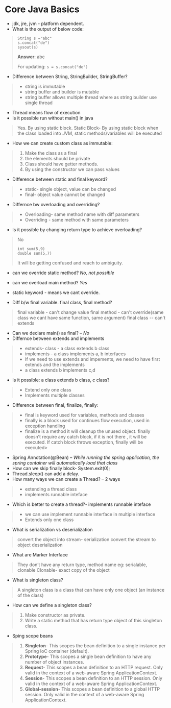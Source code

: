 # Core Java Basics

* jdk, jre, jvm - platform dependent.
* What is the output of below code:

> ```
> String s ="abc"
> s.concat("de")
> sysout(s)
> ```
> 
> **Answer**: abc
> 
> For updating: ```s = s.concat("de") ```

* Difference between String, StringBuilder, StringBuffer?

> * string is immutable
> * string buffer and builder is mutable
> * string buffer allows multiple thread where as string builder use single thread

* Thread means flow of execution
* Is it possible run without main() in java

> Yes.  By using static block.
> Static Block- By using static block when the class loaded into JVM, static methods/variables will be executed

* How we can create custom class as immutable:

> 1. Make the class as a final
> 2. the elements should be private
> 3. Class should have getter methods.
> 4. By using the constructor we can pass values

* Difference between static and final keyword?

> * static- single object, value can be changed
> * final- object value cannot be changed

* Differnce bw overloading and overriding?

> * Overloading- same method name with diff parameters
> * Overriding - same method with same parameters

* Is it possible by changing return type to achieve overloading?

> No
> 
> ```
> int sum(5,9)
> double sum(5,7)
> ```
> 
> It will be getting confused and reach to ambiguity.

* can we override static method? *No, not possible*
* can we overload main method?  *Yes*
* static keyword - means we cant override.

* Diff b/w final variable. final class, final method?

> final variable - can't change value
> final method - can't override(same class we cant have same function, same argument)
> final class -- can't extends

* Can we declare main() as final? – *No*
* Differnce between extends and implements

> * extends- class - a class extends b class
> * implements - a class implements a, b interfaces
> * If we need to use extends and impements, we need to have first extends and the implements
> * a class extends b implements c,d

* Is it possible: a class extends b class, c class?

> * Extend only one class
> * Implements multiple classes

* Difference between final, finalize, finally:

> * final is keyword used for variables, methods and classes
> * finally is a block used for continues flow execution, used in exception handling
> * finalize is a method it will cleanup the unused object. finally doesn’t require any catch block, if it is not there , it will be executed. If catch block throws exception, finally will be executed>

* Spring Annotation(@Bean) – *While running the spring application, the spring container will automatically load that class*
* How can we skip finally block- System.exit(0);
* Thread.sleep() can add a delay.
* How many ways we can create  a Thread? – 2 ways

> * extending a thread class
> * implements runnable inteface

* Which is better to create a thread?- implements runnable inteface

> * we can use implement runnable interface in multiple interface
> * Extends only one class

* What is serialization vs deserialization

> convert the object into stream- serialization
> convert the stream to object deserialization

* What are Marker Interface

> They don’t have any return type, method name eg: serialable, clonable
> Clonable- exact copy of the object

* What is singleton class?

> A singleton class is a class that can have only one object (an instance of the class)

* How can we define a singleton class?

> 1. Make constructor as private.
> 2. Write a static method that has return type object of this singleton class.

* Sping scope beans

> 1. **Singleton**- This scopes the bean definition to a single instance per Spring IoC container (default).
> 2. **Prototype**- This scopes a single bean definition to have any number of object instances.
> 3. **Request**- This scopes a bean definition to an HTTP request. Only valid in the context of a web-aware Spring ApplicationContext.
> 4. **Session**- This scopes a bean definition to an HTTP session. Only valid in the context of a web-aware Spring ApplicationContext.
> 5. **Global-session**- This scopes a bean definition to a global HTTP session. Only valid in the context of a web-aware Spring ApplicationContext.

